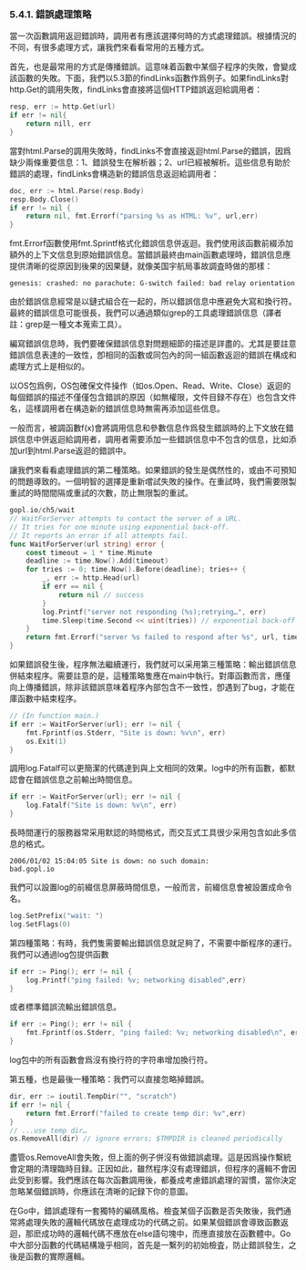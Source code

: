 ### 5.4.1. 錯誤處理策略

當一次函數調用返迴錯誤時，調用者有應該選擇何時的方式處理錯誤。根據情況的不同，有很多處理方式，讓我們來看看常用的五種方式。

首先，也是最常用的方式是傳播錯誤。這意味着函數中某個子程序的失敗，會變成該函數的失敗。下面，我們以5.3節的findLinks函數作爲例子。如果findLinks對http.Get的調用失敗，findLinks會直接將這個HTTP錯誤返迴給調用者：

```Go
resp, err := http.Get(url)
if err != nil{
	return nill, err
}
```

當對html.Parse的調用失敗時，findLinks不會直接返迴html.Parse的錯誤，因爲缺少兩條重要信息：1、錯誤發生在解析器；2、url已經被解析。這些信息有助於錯誤的處理，findLinks會構造新的錯誤信息返迴給調用者：

```Go
doc, err := html.Parse(resp.Body)
resp.Body.Close()
if err != nil {
	return nil, fmt.Errorf("parsing %s as HTML: %v", url,err)
}
```

fmt.Errorf函數使用fmt.Sprintf格式化錯誤信息併返迴。我們使用該函數前綴添加額外的上下文信息到原始錯誤信息。當錯誤最終由main函數處理時，錯誤信息應提供清晰的從原因到後果的因果鏈，就像美国宇航局事故調査時做的那樣：

```
genesis: crashed: no parachute: G-switch failed: bad relay orientation
```

由於錯誤信息經常是以鏈式組合在一起的，所以錯誤信息中應避免大寫和換行符。最終的錯誤信息可能很長，我們可以通過類似grep的工具處理錯誤信息（譯者註：grep是一種文本蒐索工具）。

編寫錯誤信息時，我們要確保錯誤信息對問題細節的描述是詳盡的。尤其是要註意錯誤信息表達的一致性，卽相同的函數或同包內的同一組函數返迴的錯誤在構成和處理方式上是相似的。

以OS包爲例，OS包確保文件操作（如os.Open、Read、Write、Close）返迴的每個錯誤的描述不僅僅包含錯誤的原因（如無權限，文件目録不存在）也包含文件名，這樣調用者在構造新的錯誤信息時無需再添加這些信息。

一般而言，被調函數f(x)會將調用信息和參數信息作爲發生錯誤時的上下文放在錯誤信息中併返迴給調用者，調用者需要添加一些錯誤信息中不包含的信息，比如添加url到html.Parse返迴的錯誤中。

讓我們來看看處理錯誤的第二種策略。如果錯誤的發生是偶然性的，或由不可預知的問題導致的。一個明智的選擇是重新嚐試失敗的操作。在重試時，我們需要限製重試的時間間隔或重試的次數，防止無限製的重試。

```Go
gopl.io/ch5/wait
// WaitForServer attempts to contact the server of a URL.
// It tries for one minute using exponential back-off.
// It reports an error if all attempts fail.
func WaitForServer(url string) error {
	const timeout = 1 * time.Minute
	deadline := time.Now().Add(timeout)
	for tries := 0; time.Now().Before(deadline); tries++ {
		_, err := http.Head(url)
		if err == nil {
			return nil // success
		}
		log.Printf("server not responding (%s);retrying…", err)
		time.Sleep(time.Second << uint(tries)) // exponential back-off
	}
	return fmt.Errorf("server %s failed to respond after %s", url, timeout)
}
```

如果錯誤發生後，程序無法繼續運行，我們就可以采用第三種策略：輸出錯誤信息併結束程序。需要註意的是，這種策略隻應在main中執行。對庫函數而言，應僅向上傳播錯誤，除非該錯誤意味着程序內部包含不一致性，卽遇到了bug，才能在庫函數中結束程序。

```Go
// (In function main.)
if err := WaitForServer(url); err != nil {
	fmt.Fprintf(os.Stderr, "Site is down: %v\n", err)
	os.Exit(1)
}
```

調用log.Fatalf可以更簡潔的代碼達到與上文相同的效果。log中的所有函數，都默認會在錯誤信息之前輸出時間信息。

```Go
if err := WaitForServer(url); err != nil {
	log.Fatalf("Site is down: %v\n", err)
}
```

長時間運行的服務器常采用默認的時間格式，而交互式工具很少采用包含如此多信息的格式。

```
2006/01/02 15:04:05 Site is down: no such domain:
bad.gopl.io
```

我們可以設置log的前綴信息屏蔽時間信息，一般而言，前綴信息會被設置成命令名。

```Go
log.SetPrefix("wait: ")
log.SetFlags(0)
```

第四種策略：有時，我們隻需要輸出錯誤信息就足夠了，不需要中斷程序的運行。我們可以通過log包提供函數

```Go
if err := Ping(); err != nil {
	log.Printf("ping failed: %v; networking disabled",err)
}
```

或者標準錯誤流輸出錯誤信息。

```Go
if err := Ping(); err != nil {
	fmt.Fprintf(os.Stderr, "ping failed: %v; networking disabled\n", err)
}
```

log包中的所有函數會爲沒有換行符的字符串增加換行符。

第五種，也是最後一種策略：我們可以直接忽略掉錯誤。

```Go
dir, err := ioutil.TempDir("", "scratch")
if err != nil {
	return fmt.Errorf("failed to create temp dir: %v",err)
}
// ...use temp dir…
os.RemoveAll(dir) // ignore errors; $TMPDIR is cleaned periodically
```

盡管os.RemoveAll會失敗，但上面的例子併沒有做錯誤處理。這是因爲操作繫統會定期的清理臨時目録。正因如此，雖然程序沒有處理錯誤，但程序的邏輯不會因此受到影響。我們應該在每次函數調用後，都養成考慮錯誤處理的習慣，當你決定忽略某個錯誤時，你應該在清晰的記録下你的意圖。

在Go中，錯誤處理有一套獨特的編碼風格。檢査某個子函數是否失敗後，我們通常將處理失敗的邏輯代碼放在處理成功的代碼之前。如果某個錯誤會導致函數返迴，那麽成功時的邏輯代碼不應放在else語句塊中，而應直接放在函數體中。Go中大部分函數的代碼結構幾乎相同，首先是一繫列的初始檢査，防止錯誤發生，之後是函數的實際邏輯。
